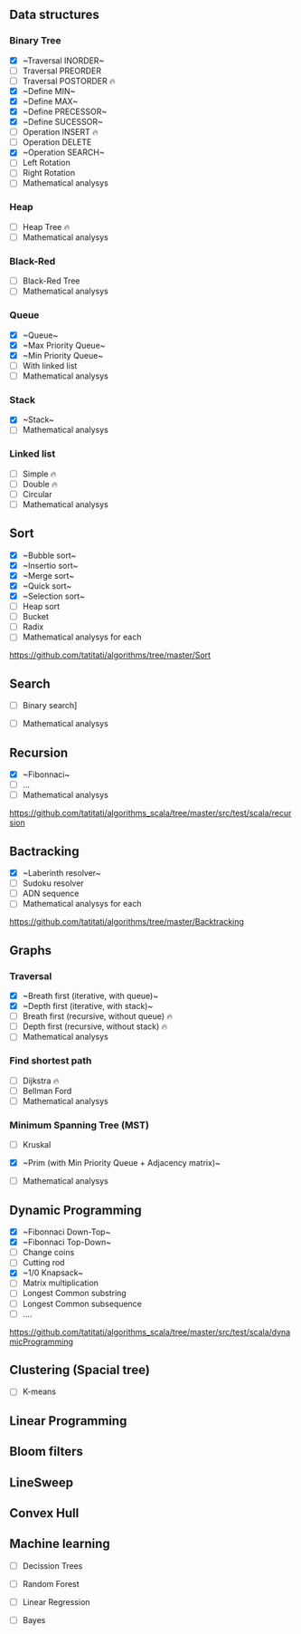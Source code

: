 ## Data structures
### Binary Tree
- [x] ~Traversal INORDER~
- [ ] Traversal PREORDER
- [ ] Traversal POSTORDER :fire:
- [x] ~Define MIN~
- [x] ~Define MAX~
- [x] ~Define PRECESSOR~
- [x] ~Define SUCESSOR~
- [ ] Operation INSERT :fire:
- [ ] Operation DELETE
- [x] ~Operation SEARCH~
- [ ] Left Rotation
- [ ] Right Rotation
- [ ] Mathematical analysys

### Heap
- [ ] Heap Tree :fire:
- [ ] Mathematical analysys

### Black-Red
- [ ] Black-Red Tree
- [ ] Mathematical analysys

### Queue
- [x] ~Queue~
- [x] ~Max Priority Queue~
- [x] ~Min Priority Queue~
- [ ] With linked list
- [ ] Mathematical analysys

### Stack
- [x] ~Stack~
- [ ] Mathematical analysys
 
 ### Linked list
 - [ ] Simple :fire:
 - [ ] Double :fire:
 - [ ] Circular
 - [ ] Mathematical analysys
 
## Sort

- [x] ~Bubble sort~
- [x] ~Insertio sort~
- [x] ~Merge sort~
- [x] ~Quick sort~
- [x] ~Selection sort~
- [ ] Heap sort
- [ ] Bucket
- [ ] Radix
- [ ] Mathematical analysys for each

https://github.com/tatitati/algorithms/tree/master/Sort

## Search

- [ ] Binary search]
- [ ] Mathematical analysys

 
## Recursion
- [x] ~Fibonnaci~
- [ ] ...
- [ ] Mathematical analysys

https://github.com/tatitati/algorithms_scala/tree/master/src/test/scala/recursion

## Bactracking

- [x] ~Laberinth resolver~
- [ ] Sudoku resolver
- [ ] ADN sequence
- [ ] Mathematical analysys for each

https://github.com/tatitati/algorithms/tree/master/Backtracking

## Graphs
###   Traversal 
- [x] ~Breath first (iterative, with queue)~
- [x] ~Depth first (iterative, with stack)~
- [ ] Breath first (recursive, without queue) :fire:
- [ ] Depth first (recursive, without stack) :fire:
- [ ] Mathematical analysys
###   Find shortest path
- [ ] Dijkstra :fire:
- [ ] Bellman Ford
- [ ] Mathematical analysys
###   Minimum Spanning Tree (MST)
- [ ] Kruskal 
- [x] ~Prim (with Min Priority Queue + Adjacency matrix)~
- [ ] Mathematical analysys


## Dynamic Programming
- [x] ~Fibonnaci Down-Top~
- [x] ~Fibonnaci Top-Down~
- [ ] Change coins
- [ ] Cutting rod
- [x] ~1/0 Knapsack~
- [ ] Matrix multiplication
- [ ] Longest Common substring
- [ ] Longest Common subsequence
- [ ] ....

https://github.com/tatitati/algorithms_scala/tree/master/src/test/scala/dynamicProgramming

## Clustering (Spacial tree)

- [ ] K-means


## Linear Programming

## Bloom filters

## LineSweep

## Convex Hull

## Machine learning

- [ ] Decission Trees
- [ ] Random Forest
- [ ] Linear Regression
- [ ] Bayes


